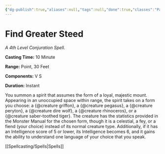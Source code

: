 ```yaml
---
{"dg-publish":true,"aliases":null,"tags":null,"done":true,"classes":"Paladin,","spellLevel":4,"school":"Conjuration","source":"XGE","permalink":"/spells/find-greater-steed/","dgHomeLink":false,"dgPassFrontmatter":true}
---
```


# Find Greater Steed
*A 4th Level Conjuration Spell.*

**Casting Time:** 10 Minute

**Range:** Point, 30 Feet

**Components:** V S 

**Duration:** Instant

You summon a spirit that assumes the form of a loyal, majestic mount. Appearing in an unoccupied space within range, the spirit takes on a form you choose: a {@creature griffon}, a {@creature pegasus}, a {@creature peryton}, a {@creature dire wolf}, a {@creature rhinoceros}, or a {@creature saber-toothed tiger}. The creature has the statistics provided in the Monster Manual for the chosen form, though it is a celestial, a fey, or a fiend (your choice) instead of its normal creature type. Additionally, if it has an Intelligence score of 5 or lower, its Intelligence becomes 6, and it gains the ability to understand one language of your choice that you speak.

[[Spellcasting/Spells|Spells]]